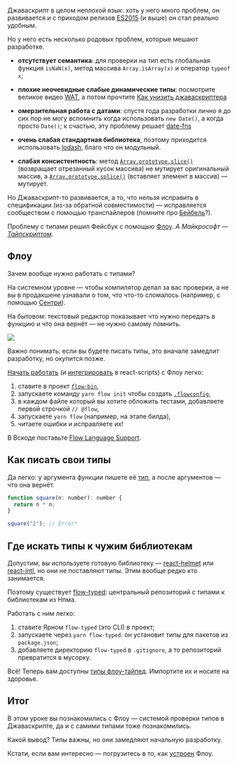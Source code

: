 Джаваскрипт в целом неплохой язык: хоть у него много проблем, он развивается и с приходом релизов [ES2015](http://babeljs.io/learn-es2015/) (и выше) он стал реально удобным.

Но у него есть несколько родовых проблем, которые мешают разработке.

* **отсутствует семантика**: для проверки на тип есть глобальная функция `isNaN(x)`, метод массива `Array.isArray(x)` и оператор `typeof x`;

* **плохие неочевидные слабые динамические типы**: посмотрите великое видео [WAT](https://www.destroyallsoftware.com/talks/wat), а потом прочтите [Как унизить джаваскриптера](https://medium.com/@vkozulya/e0aa256a8905)

* **омерзительная работа с датами**: спустя года разработки лично я до сих пор не могу вспомнить когда использовать `new Date()`, а когда просто `Date()`; к счастью, эту проблему решает [date-fns](http://date-fns.org/)

* **очень слабая стандартная библиотека**, поэтому приходится использовать [lodash](https://lodash.com/), благо что он модульный.

* **слабая консистентность**: метод [`Array.prototype.slice()`](https://developer.mozilla.org/en-US/docs/Web/JavaScript/Reference/Global_Objects/Array/slice) (возвращает отрезанный кусок массива) не мутирует оригинальный массив, а [`Array.prototype.splice()`](https://developer.mozilla.org/en-US/docs/Web/JavaScript/Reference/Global_Objects/Array/splice) (вставляет элемент в массив) — мутирует.

Но Джаваскрипт-то развивается, а то, что нельзя исправить в спецификации (из-за обратной совместимости) — исправляется сообществом с помощью транспайлеров (помните про [Бейбель](http://babeljs.io/)?).

Проблему с типами решил Фейсбук с помощью [Флоу](https://flow.org/). _А Майкрософт — [Тайпскриптом](https://www.typescriptlang.org/)._

## Флоу

Зачем вообще нужно работать с типами?

На системном уровне — чтобы компилятор делал за вас проверки, а не вы в продакшене узнавали о том, что что-то сломалось (например, с помощью [Сентри](https://sentry.io/)).

На бытовом: текстовый редактор показывает что нужно передать в функцию и что она вернёт — не нужно самому помнить.

![](https://i.imgur.com/oHM9D5E.png)

Важно понимать: если вы будете писать типы, это вначале замедлит разработку, но окупится позже.

[Начать работать](https://flow.org/en/docs/getting-started/) (и [интегрировать](https://github.com/facebook/create-react-app/blob/master/packages/react-scripts/template/README.md#adding-flow) в react-scripts) с Флоу легко:

1.  ставите в проект [`flow-bin`](http://npm.im/flow-bin),
2.  запускаете команду `yarn flow init` чтобы создать [`.flowconfig`](https://flowtype.org/docs/advanced-configuration.html),
3.  в каждом файле который вы хотите обложить тестами, добавляете первой строчкой `// @flow`,
4.  запускаете `yarn flow` (например, на этапе билда),
5.  читаете ошибки и исправляете их!

В Вскоде поставьте [Flow Language Support](https://marketplace.visualstudio.com/items?itemName=flowtype.flow-for-vscode).

## Как писать свои типы

Да легко: у аргумента функции пишете её [тип](https://flow.org/en/docs/types/), а после аргументов — что она вернёт.

```js
function square(n: number): number {
  return n * n;
}

square("2"); // Error!
```

## Где искать типы к чужим библиотекам

Допустим, вы используете готовую библиотеку — [react-helmet](https://npm.im/react-helmet) или [react-intl](https://npm.im/react-intl), но они не поставляют типы. Этим вообще редко кто занимается.

Поэтому существует [flow-typed](https://github.com/flowtype/flow-typed): центральный репозиторий с типами к библиотекам из Нпма.

Работать с ним легко:

1.  ставите Ярном `flow-typed` (это CLI) в проект;
2.  запускаете через `yarn flow-typed`: он установит типы для пакетов из `package.json`;
3.  добавляете директорию `flow-typed` в `.gitignore`, а то репозиторий превратится в мусорку.

Всё! Теперь вам доступны [типы флоу-тайпед](https://github.com/flowtype/flow-typed/wiki/Importing-And-Using-Type-Definitions). Импортите их и носите на здоровье.

## Итог

В этом уроке вы познакомились с Флоу — системой проверки типов в Джаваскрипте, да и с самими типами тоже познакомились.

Какой вывод? Типы важны, но они замедляют начальную разработку.

Кстати, если вам интересно — погрузитесь в то, как [устроен](https://flow.org/en/docs/lang/) Флоу.
